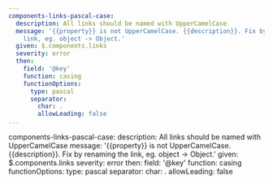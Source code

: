 ```yaml
---
components-links-pascal-case:
  description: All links should be named with UpperCamelCase
  message: '{{property}} is not UpperCamelCase. {{description}}. Fix by renaming the
    link, eg. object -> Object.'
  given: $.components.links
  severity: error
  then:
    field: '@key'
    function: casing
    functionOptions:
      type: pascal
      separator:
        char: .
        allowLeading: false
...
```

components-links-pascal-case:
  description: All links should be named with UpperCamelCase
  message: '{{property}} is not UpperCamelCase. {{description}}. Fix by renaming the
    link, eg. object -> Object.'
  given: $.components.links
  severity: error
  then:
    field: '@key'
    function: casing
    functionOptions:
      type: pascal
      separator:
        char: .
        allowLeading: false